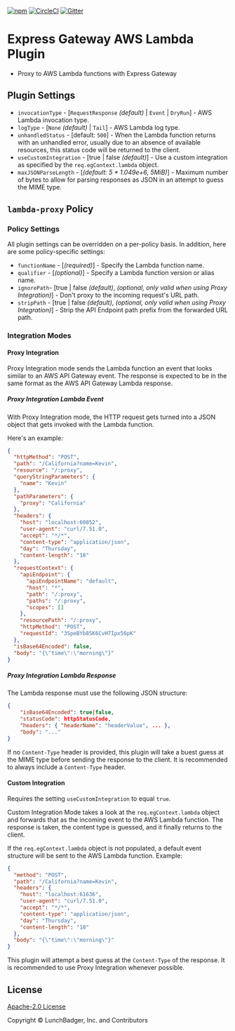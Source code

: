 [![npm][npm-version-badge]][npm-package-url]
[![CircleCI][circleci-badge]][circleci-master-url]
[![Gitter][gitter-badge]][gitter-room-url]

# Express Gateway AWS Lambda Plugin

* Proxy to AWS Lambda functions with Express Gateway

## Plugin Settings

* `invocationType` - [`RequestResponse` _(default)_ | `Event` | `DryRun`] - AWS Lambda invocation type.
* `logType` - [`None` _(default)_ | `Tail`] - AWS Lambda log type.
* `unhandledStatus` - [default: `500`] - When the Lambda function returns with an unhandled error, usually due to an absence of available resources, this status code will be returned to the client.
* `useCustomIntegration` - [true | false _(default)_] - Use a custom integration as specified by the `req.egContext.lambda` object.
* `maxJSONParseLength` - [_(default: 5 * 1.049e+6, 5MiB)_] - Maximum number of bytes to allow for parsing responses as JSON in an attempt to guess the MIME type.

## `lambda-proxy` Policy

### Policy Settings

All plugin settings can be overridden on a per-policy basis.  In addition, here are some policy-specific settings:

* `functionName` - [_(required)_] - Specify the Lambda function name.
* `qualifier` - [_(optional)_] - Specify a Lambda function version or alias name.
* `ignorePath`- [true | false _(default)_, _(optional, only valid when using Proxy Integration)_] - Don't proxy to the incoming request's URL path.
* `stripPath` - [true | false _(default)_, _(optional, only valid when using Proxy Integration)_] - Strip the API Endpoint path prefix from the forwarded URL path.

### Integration Modes

#### Proxy Integration

Proxy Integration mode sends the Lambda function an event that looks similar to an AWS API Gateway event.  The response is expected to be in the same format as the AWS API Gateway Lambda response.

##### Proxy Integration Lambda Event

With Proxy Integration mode, the HTTP request gets turned into a JSON object that gets invoked with the Lambda function.

Here's an example:

```json
{
  "httpMethod": "POST",
  "path": "/California?name=Kevin",
  "resource": "/:proxy",
  "queryStringParameters": {
    "name": "Kevin"
  },
  "pathParameters": {
    "proxy": "California"
  },
  "headers": {
    "host": "localhost:60852",
    "user-agent": "curl/7.51.0",
    "accept": "*/*",
    "content-type": "application/json",
    "day": "Thursday",
    "content-length": "18"
  },
  "requestContext": {
    "apiEndpoint": {
      "apiEndpointName": "default",
      "host": "*",
      "path": "/:proxy",
      "paths": "/:proxy",
      "scopes": []
    },
    "resourcePath": "/:proxy",
    "httpMethod": "POST",
    "requestId": "3SpeBYb8SK6CvH7Ipx56pK"
  },
  "isBase64Encoded": false,
  "body": "{\"time\":\"morning\"}"
}
```

##### Proxy Integration Lambda Response

The Lambda response must use the following JSON structure:

```json
{
    "isBase64Encoded": true|false,
    "statusCode": httpStatusCode,
    "headers": { "headerName": "headerValue", ... },
    "body": "..."
}
```

If no `Content-Type` header is provided, this plugin will take a buest guess at the MIME type before sending the response to the client.  It is recommended to always include a `Content-Type` header.

#### Custom Integration

Requires the setting `useCustomIntegration` to equal `true`.

Custom Integration Mode takes a look at the `req.egContext.lambda` object and forwards that as the incoming event to the AWS Lambda function.  The response is taken, the content type is guessed, and it finally returns to the client.

If the `req.egContext.lambda` object is not populated, a default event structure will be sent to the AWS Lambda function.  Example:

```json
{
  "method": "POST",
  "path": "/California?name=Kevin",
  "headers": {
    "host": "localhost:61636",
    "user-agent": "curl/7.51.0",
    "accept": "*/*",
    "content-type": "application/json",
    "day": "Thursday",
    "content-length": "18"
  },
  "body": "{\"time\":\"morning\"}"
}
```

This plugin will attempt a best guess at the `Content-Type` of the response.  It is recommended to use Proxy Integration whenever possible.

## License

[Apache-2.0 License][apache-license]

Copyright © LunchBadger, Inc. and Contributors

[apache-license]: https://github.com/expressgateway/express-gateway-plugin-lambda/blob/master/LICENSE
[npm-version-badge]: https://img.shields.io/npm/v/express-gateway-plugin-lambda.svg
[npm-package-url]: https://www.npmjs.com/package/express-gateway-plugin-lambda
[circleci-badge]: https://circleci.com/gh/ExpressGateway/express-gateway-plugin-lambda/tree/master.svg?style=shield&circle-token=45cb3093e78cb81947f2adba9ca877acdbb2eb4e
[circleci-master-url]: https://circleci.com/gh/ExpressGateway/express-gateway-plugin-lambda/tree/master
[gitter-badge]: https://img.shields.io/gitter/room/expressgateway/express-gateway.svg
[gitter-room-url]: https://gitter.im/ExpressGateway/express-gateway
